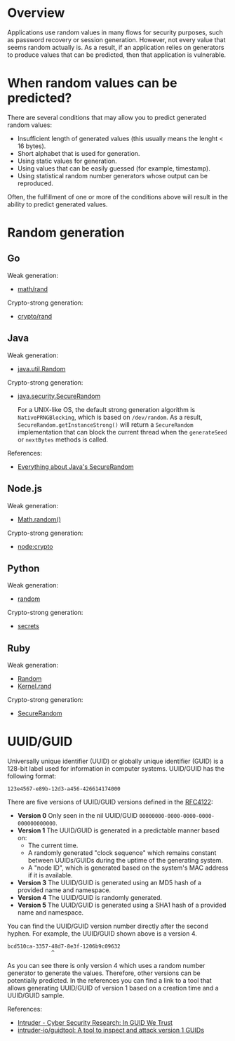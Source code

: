 # Overview

Applications use random values in many flows for security purposes, such as password recovery or session generation. However, not every value that seems random actually is. As a result, if an application relies on generators to produce values that can be predicted, then that application is vulnerable.

# When random values can be predicted?

There are several conditions that may allow you to predict generated random values:

- Insufficient length of generated values (this usually means the lenght < 16 bytes).
- Short alphabet that is used for generation.
- Using static values for generation.
- Using values that can be easily guessed (for example, timestamp).
- Using statistical random number generators whose output can be reproduced.

Often, the fulfillment of one or more of the conditions above will result in the ability to predict generated values.

# Random generation

## Go

Weak generation:

- [math/rand](https://pkg.go.dev/math/rand)

Crypto-strong generation:

- [crypto/rand](https://pkg.go.dev/crypto/rand)

## Java

Weak generation:

- [java.util.Random](https://docs.oracle.com/javase/8/docs/api/java/util/Random.html)

Crypto-strong generation:

- [java.security.SecureRandom](https://docs.oracle.com/javase/8/docs/api/java/security/SecureRandom.html) 

    For a UNIX-like OS, the default strong generation algorithm is `NativePRNGBlocking`, which is based on `/dev/random`. As a result, `SecureRandom.getInstanceStrong()` will return a `SecureRandom` implementation that can block the current thread when the `generateSeed` or `nextBytes` methods is called.

References:
- [Everything about Java's SecureRandom](https://metebalci.com/blog/everything-about-javas-securerandom/)

## Node.js

Weak generation:

- [Math.random()](https://developer.mozilla.org/en-US/docs/Web/JavaScript/Reference/Global_Objects/Math/random)

Crypto-strong generation:

- [node:crypto](https://nodejs.org/api/crypto.html)

## Python

Weak generation:

- [random](https://docs.python.org/3/library/random.html)

Crypto-strong generation:

- [secrets](https://docs.python.org/3/library/secrets.html)

## Ruby

Weak generation:

- [Random](https://ruby-doc.org/core-2.4.0/Random.html)
- [Kernel.rand](https://ruby-doc.org/core-2.4.0/Kernel.html#method-i-rand)

Crypto-strong generation:

- [SecureRandom](https://ruby-doc.org/stdlib-2.5.1/libdoc/securerandom/rdoc/SecureRandom.html)

# UUID/GUID

Universally unique identifier (UUID) or globally unique identifier (GUID) is a 128-bit label used for information in computer systems. UUID/GUID has the following format:

```
123e4567-e89b-12d3-a456-426614174000
```

There are five versions of UUID/GUID versions defined in the [RFC4122](https://datatracker.ietf.org/doc/html/rfc4122#section-4.2.2):

- **Version 0** Only seen in the nil UUID/GUID `00000000-0000-0000-0000-000000000000`.
- **Version 1** The UUID/GUID is generated in a predictable manner based on:
    - The current time.
    - A randomly generated "clock sequence" which remains constant between UUIDs/GUIDs during the uptime of the generating system.
    - A "node ID", which is generated based on the system's MAC address if it is available.
- **Version 3** The UUID/GUID is generated using an MD5 hash of a provided name and namespace.
- **Version 4** The UUID/GUID is randomly generated.
- **Version 5** The UUID/GUID is generated using a SHA1 hash of a provided name and namespace.

You can find the UUID/GUID version number directly after the second hyphen. For example, the UUID/GUID shown above is a version 4.

```
bcd510ca-3357-48d7-8e3f-1206b9c09632
              ^
```

As you can see there is only version 4 which uses a random number generator to generate the values. Therefore, other versions can be potentially predicted. In the references you can find a link to a tool that allows generating UUID/GUID of version 1 based on a creation time and a UUID/GUID sample.

References:
- [Intruder - Cyber Security Research: In GUID We Trust](https://www.intruder.io/research/in-guid-we-trust)
- [intruder-io/guidtool: A tool to inspect and attack version 1 GUIDs](https://github.com/intruder-io/guidtool)
